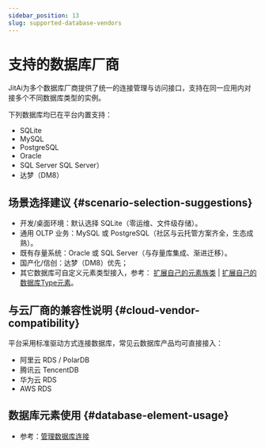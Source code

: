 ```yaml
---
sidebar_position: 13
slug: supported-database-vendors
---
```


# 支持的数据库厂商
JitAi为多个数据库厂商提供了统一的连接管理与访问接口，支持在同一应用内对接多个不同数据库类型的实例。

下列数据库均已在平台内置支持：

- SQLite
- MySQL
- PostgreSQL
- Oracle
- SQL Server SQL Server）
- 达梦（DM8）

## 场景选择建议 {#scenario-selection-suggestions}
- 开发/桌面环境：默认选择 SQLite（零运维、文件级存储）。
- 通用 OLTP 业务：MySQL 或 PostgreSQL（社区与云托管方案齐全，生态成熟）。
- 既有存量系统：Oracle 或 SQL Server（与存量库集成、渐进迁移）。
- 国产化/信创：达梦（DM8）优先；
- 其它数据库可自定义元素类型接入，参考： [扩展自己的元素族类](../../extguide/extend-element-family-classes) | [扩展自己的数据库Type元素](../../extguide/extend-database-type-elements)。

## 与云厂商的兼容性说明 {#cloud-vendor-compatibility}
平台采用标准驱动方式连接数据库，常见云数据库产品均可直接接入：
- 阿里云 RDS / PolarDB
- 腾讯云 TencentDB
- 华为云 RDS
- AWS RDS

## 数据库元素使用 {#database-element-usage}
- 参考：[管理数据库连接](./manage-database-connections)
